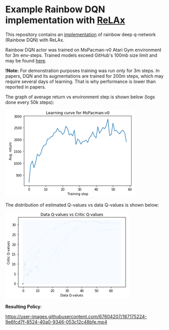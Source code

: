 # Example Rainbow DQN implementation with [ReLAx](https://github.com/nslyubaykin/relax)

This repository contains an [implementation](https://github.com/nslyubaykin/relax_rainbow_dqn_example/blob/master/rainbow_dqn_tutorial.ipynb) of rainbow deep q-network (Rainbow DQN) with ReLAx.

Rainbow DQN actor was trained on MsPacman-v0 Atari Gym environment for 3m env-steps. 
Trained models exceed GitHub's 100mb size limit and may be found [here](https://disk.yandex.ru/d/UNmsM5p-0klVqw).

__!Note:__ For demonstration purposes training was run only for 3m steps. In papers, DQN and its augmentations are trained for 200m steps, which may require several days of learning. That is why performance is lower than reported in papers.

The graph of average return vs environment step is shown below (logs done every 50k steps):

![rainbow_dqn_training](https://github.com/nslyubaykin/relax_rainbow_dqn_example/blob/master/rainbow_dqn_training.png)

The distribution of estimated Q-values vs data Q-values is shown below:

![rainbow_dqn_q_func](https://github.com/nslyubaykin/relax_rainbow_dqn_example/blob/master/rainbow_dqn_q_func.png)

__Resulting Policy__:

https://user-images.githubusercontent.com/67604207/187175224-9e6fcd7f-8524-40a0-9346-053c12c48bfe.mp4
